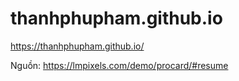 # thanhphupham.github.io

https://thanhphupham.github.io/


Nguồn: https://lmpixels.com/demo/procard/#resume
